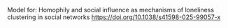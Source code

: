 Model for: Homophily and social influence as mechanisms of loneliness clustering in social networks
https://doi.org/10.1038/s41598-025-99057-x
